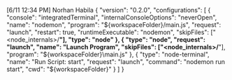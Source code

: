 [6/11 12:34 PM] Norhan Habila
{
  "version": "0.2.0",
  "configurations": [
    {
      "console": "integratedTerminal",
      "internalConsoleOptions": "neverOpen",
      "name": "nodemon",
      "program": "${workspaceFolder}/main.js",
      "request": "launch",
      "restart": true,
      "runtimeExecutable": "nodemon",
      "skipFiles": ["<node_internals>/**"],
      "type": "node"
    },
    {
      "type": "node",
      "request": "launch",
      "name": "Launch Program",
      "skipFiles": ["<node_internals>/**"],
      "program": "${workspaceFolder}\\main.js"
    },
    {
      "type": "node-terminal",
      "name": "Run Script: start",
      "request": "launch",
      "command": "nodemon run start",
      "cwd": "${workspaceFolder}"
    }
  ]
}
 
